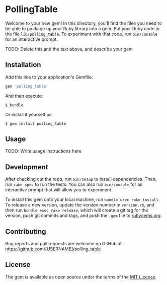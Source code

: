 # PollingTable

Welcome to your new gem! In this directory, you'll find the files you need to be able to package up your Ruby library into a gem. Put your Ruby code in the file `lib/polling_table`. To experiment with that code, run `bin/console` for an interactive prompt.

TODO: Delete this and the text above, and describe your gem

## Installation

Add this line to your application's Gemfile:

```ruby
gem 'polling_table'
```

And then execute:

    $ bundle

Or install it yourself as:

    $ gem install polling_table

## Usage

TODO: Write usage instructions here

## Development

After checking out the repo, run `bin/setup` to install dependencies. Then, run `rake spec` to run the tests. You can also run `bin/console` for an interactive prompt that will allow you to experiment.

To install this gem onto your local machine, run `bundle exec rake install`. To release a new version, update the version number in `version.rb`, and then run `bundle exec rake release`, which will create a git tag for the version, push git commits and tags, and push the `.gem` file to [rubygems.org](https://rubygems.org).

## Contributing

Bug reports and pull requests are welcome on GitHub at https://github.com/[USERNAME]/polling_table.

## License

The gem is available as open source under the terms of the [MIT License](https://opensource.org/licenses/MIT).
